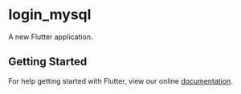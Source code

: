 # login_mysql

A new Flutter application.

## Getting Started

For help getting started with Flutter, view our online
[documentation](https://flutter.io/).

